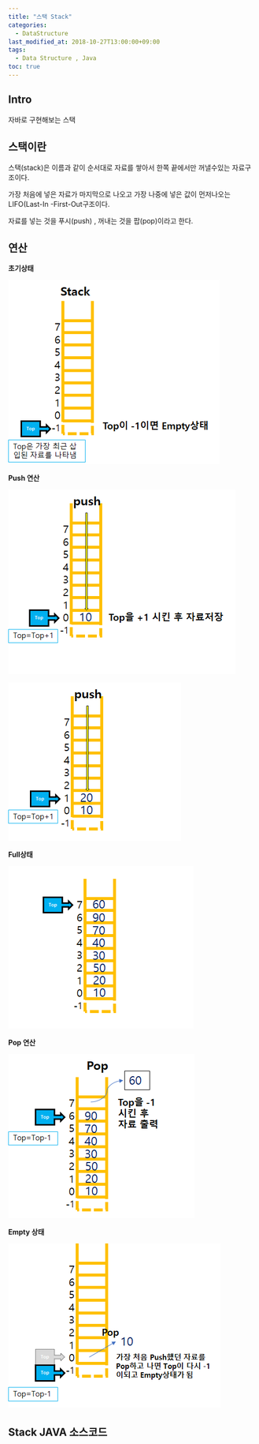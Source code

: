 ```yaml
---
title: "스택 Stack"
categories: 
  - DataStructure
last_modified_at: 2018-10-27T13:00:00+09:00
tags: 
  - Data Structure , Java
toc: true
---
```


## Intro

자바로 구현해보는 스택


## 스택이란

스택(stack)은 이름과 같이 순서대로 자료를 쌓아서 한쪽 끝에서만 꺼낼수있는 자료구조이다.

가장 처음에 넣은 자료가 마지막으로 나오고 가장 나중에 넣은 값이 먼저나오는 LIFO(Last-In -First-Out구조이다.

자료를 넣는 것을 푸시(push) , 꺼내는 것을 팝(pop)이라고 한다.


## 연산

**초기상태**

![stack](https://github.com/lesslate/lesslate.github.io/blob/master/assets/img/DataStructure/Stack/stack1.png?raw=true)

**Push 연산**

![stack2](https://github.com/lesslate/lesslate.github.io/blob/master/assets/img/DataStructure/Stack/push.png?raw=true)

![stack3](https://github.com/lesslate/lesslate.github.io/blob/master/assets/img/DataStructure/Stack/push2.png?raw=true)

**Full상태**

![stack4](https://github.com/lesslate/lesslate.github.io/blob/master/assets/img/DataStructure/Stack/full.png?raw=true)

**Pop 연산**

![stack5](https://github.com/lesslate/lesslate.github.io/blob/master/assets/img/DataStructure/Stack/pop.png?raw=true)

**Empty 상태**

![stack6](https://github.com/lesslate/lesslate.github.io/blob/master/assets/img/DataStructure/Stack/empty.png?raw=true)


## Stack JAVA 소스코드

